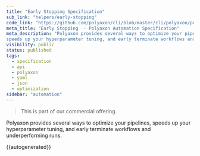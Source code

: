 ```yaml
---
title: "Early Stopping Specification"
sub_link: "helpers/early-stopping"
code_link: "https://github.com/polyaxon/cli/blob/master/cli/polyaxon/polyflow/early_stopping/policies.py"
meta_title: "Early Stopping  - Polyaxon Automation Specification"
meta_description: "Polyaxon provides several ways to optimize your pipelines,
speeds up your hyperparameter tuning, and early terminate workflows and underperforming runs."
visibility: public
status: published
tags:
  - specification
  - api
  - polyaxon
  - yaml
  - json
  - optimization
sidebar: "automation"
---
```


<blockquote class="commercial">This is part of our commercial offering.</blockquote>

Polyaxon provides several ways to optimize your pipelines,
speeds up your hyperparameter tuning, and early terminate workflows and underperforming runs.

{{autogenerated}}
